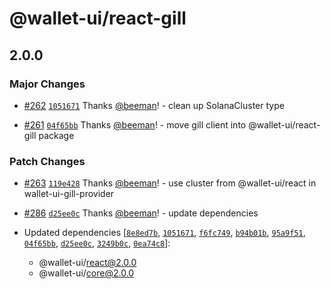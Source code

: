 # @wallet-ui/react-gill

## 2.0.0

### Major Changes

- [#262](https://github.com/wallet-ui/wallet-ui/pull/262) [`1051671`](https://github.com/wallet-ui/wallet-ui/commit/1051671506a6d1644cb23e0d5e1fcb0b05f3c03c) Thanks [@beeman](https://github.com/beeman)! - clean up SolanaCluster type

- [#261](https://github.com/wallet-ui/wallet-ui/pull/261) [`04f65bb`](https://github.com/wallet-ui/wallet-ui/commit/04f65bbb35f82d5d21c4332bc72363e4bfd9da87) Thanks [@beeman](https://github.com/beeman)! - move gill client into @wallet-ui/react-gill package

### Patch Changes

- [#263](https://github.com/wallet-ui/wallet-ui/pull/263) [`119e428`](https://github.com/wallet-ui/wallet-ui/commit/119e4284cfc09288bb68f3530d840774ba9da661) Thanks [@beeman](https://github.com/beeman)! - use cluster from @wallet-ui/react in wallet-ui-gill-provider

- [#286](https://github.com/wallet-ui/wallet-ui/pull/286) [`d25ee0c`](https://github.com/wallet-ui/wallet-ui/commit/d25ee0cc6de5e0456bb49ed3d026c59563b9b1ef) Thanks [@beeman](https://github.com/beeman)! - update dependencies

- Updated dependencies [[`8e8ed7b`](https://github.com/wallet-ui/wallet-ui/commit/8e8ed7bb75e30bd44d8474b95372363cb4b2cab1), [`1051671`](https://github.com/wallet-ui/wallet-ui/commit/1051671506a6d1644cb23e0d5e1fcb0b05f3c03c), [`f6fc749`](https://github.com/wallet-ui/wallet-ui/commit/f6fc74908385b8b44d4b7e3a7adef86dd6f40eee), [`b94b01b`](https://github.com/wallet-ui/wallet-ui/commit/b94b01b27c52ca9f887c54951e4c67075498075f), [`95a9f51`](https://github.com/wallet-ui/wallet-ui/commit/95a9f512e78d30390a2fe3b4b6989e0869d8e4f2), [`04f65bb`](https://github.com/wallet-ui/wallet-ui/commit/04f65bbb35f82d5d21c4332bc72363e4bfd9da87), [`d25ee0c`](https://github.com/wallet-ui/wallet-ui/commit/d25ee0cc6de5e0456bb49ed3d026c59563b9b1ef), [`3249b0c`](https://github.com/wallet-ui/wallet-ui/commit/3249b0ccf2249fdda48dac39c45789437814c4d9), [`0ea74c8`](https://github.com/wallet-ui/wallet-ui/commit/0ea74c844db64917cfb9b5cc20c30c3561e233b2)]:
    - @wallet-ui/react@2.0.0
    - @wallet-ui/core@2.0.0
